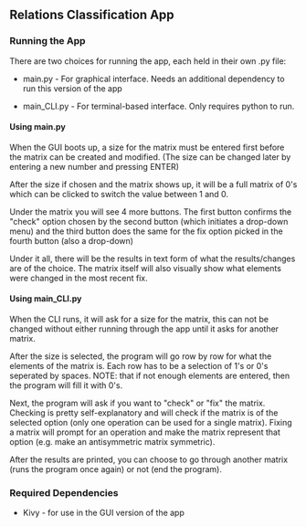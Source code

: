 ## Relations Classification App

### Running the App

There are two choices for running the app, each held in their own .py file:

- main.py - For graphical interface. Needs an additional dependency to run this version of the app

- main_CLI.py - For terminal-based interface. Only requires python to run.

#### Using main.py

When the GUI boots up, a size for the matrix must be entered first before the matrix can be created and modified. (The size can be changed later by entering a new number and pressing ENTER)

After the size if chosen and the matrix shows up, it will be a full matrix of 0's which can be clicked to switch the value between 1 and 0.

Under the matrix you will see 4 more buttons. The first button confirms the "check" option chosen by the second button (which initiates a drop-down menu) and the third button does the same for the fix option picked in the fourth button (also a drop-down)

Under it all, there will be the results in text form of what the results/changes are of the choice. The matrix itself will also visually show what elements were changed in the most recent fix.

#### Using main_CLI.py

When the CLI runs, it will ask for a size for the matrix, this can not be changed without either running through the app until it asks for another matrix.

After the size is selected, the program will go row by row for what the elements of the matrix is. Each row has to be a selection of 1's or 0's seperated by spaces. NOTE: that if not enough elements are entered, then the program will fill it with 0's.

Next, the program will ask if you want to "check" or "fix" the matrix. Checking is pretty self-explanatory and will check if the matrix is of the selected option (only one operation can be used for a single matrix). Fixing a matrix will prompt for an operation and make the matrix represent that option (e.g. make an antisymmetric matrix symmetric).

After the results are printed, you can choose to go through another matrix (runs the program once again) or not (end the program).

### Required Dependencies

- Kivy - for use in the GUI version of the app 
